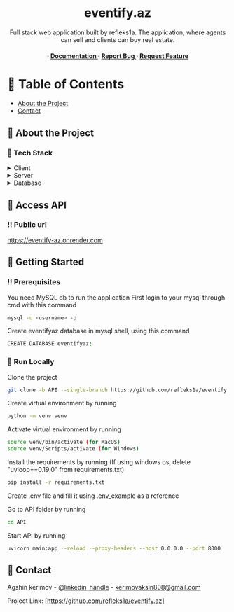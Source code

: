 <div align='center'>

<h1>eventify.az</h1>
<p>Full stack web application built by refleks1a. The application, where agents can sell and clients can buy real estate. </p>

<h4> <span> · </span> <a href="https://github.com/refleks1a/eventify.az/blob/master/README.md"> Documentation </a> <span> · </span> <a href="https://github.com/refleks1a/eventify.az/issues"> Report Bug </a> <span> · </span> <a href="https://github.com/refleks1a/eventify.az/issues"> Request Feature </a> </h4>


</div>

# :notebook_with_decorative_cover: Table of Contents

- [About the Project](#star2-about-the-project)
- [Contact](#handshake-contact)


## :star2: About the Project
### :space_invader: Tech Stack
<details> <summary>Client</summary> <ul>
<li><a href="">Js</a></li>
<li><a href="">HTML</a></li>
<li><a href="">CSS & SCSS</a></li>
</ul> </details>
<details> <summary>Server</summary> <ul>
<li><a href="">Python</a></li>
<li><a href="">FastAPI</a></li>
</ul> </details>
<details> <summary>Database</summary> <ul>
<li><a href="">MySQL</a></li>
<li><a href="">Redis</a></li>
</ul> </details>

## :toolbox: Access API

### :bangbang: Public url
https://eventify-az.onrender.com

## :toolbox: Getting Started

### :bangbang: Prerequisites

You need MySQL db to run the application
First login to your mysql through cmd with this command
```bash
mysql -u <username> -p
```
Create eventifyaz database in mysql shell, using this command
```bash
CREATE DATABASE eventifyaz;
```

### :running: Run Locally

Clone the project
```bash
git clone -b API --single-branch https://github.com/refleks1a/eventify.az.git
```

Create virtual environment  by running
```bash
python -m venv venv 
```

Activate virtual environment by running
```bash
source venv/bin/activate (for MacOS) 
source venv/Scripts/activate (for Windows)
```

Install the requirements by running
(If using windows os, delete "uvloop==0.19.0" from requirements.txt)
```bash
pip install -r requirements.txt
```

Create .env file and fill it using .env_example as a reference

Go to API folder by running
```bash
cd API
```

Start API by running
```bash
uvicorn main:app --reload --proxy-headers --host 0.0.0.0 --port 8000
```

## :handshake: Contact

Agshin kerimov - [@linkedin_handle](https://www.linkedin.com/in/kerimovagshin) - kerimovaksin808@gmail.com

Project Link: [https://github.com/refleks1a/eventify.az]
